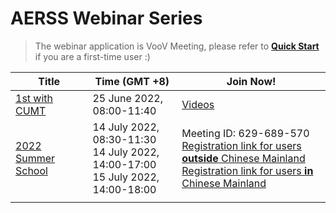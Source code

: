 # AERSS Webinar Series
> The webinar application is VooV Meeting, please refer to **[Quick Start](https://github.com/AERSS2022/webinar/blob/main/voov/VooV%20Meeting%20Quick%20Start.md)** if you are a first-time user :)

| Title   | Time (GMT +8)            |   Join Now!              | 
| ---- | -------------------------| ---------------------------------- |
| [1st with CUMT](https://github.com/AERSS2022/webinar/blob/main/info/1st%20with%20CUMT.md)| 25 June 2022, 08:00-11:40| [Videos](https://c1n.cn/aerss001) <br> |
| [2022 Summer School](https://github.com/AERSS2022/webinar/blob/main/info/2022%20Summer%20School.md) | 14 July 2022, 08:30-11:30 <br> 14 July 2022, 14:00-17:00 <br> 15 July 2022, 14:00-18:00| Meeting ID: 629-689-570 <br> [Registration link for users **outside** Chinese Mainland](https://c1n.cn/aerss)<br>  [Registration link for users **in** Chinese Mainland](https://c1n.cn/aersscn) <br/> |
|      |                         |         
